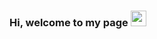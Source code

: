 ### Hi, welcome to my page <img src="https://cdn.discordapp.com/emojis/1210456588356165685.webp?size=240&quality=lossless" width="25" height="25" />
